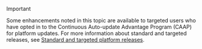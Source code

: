 > [!IMPORTANT]
> Some enhancements noted in this topic are available to targeted users who have opted in to the Continuous Auto-update Advantage Program (CAAP) for platform updates. For more information about standard and targeted releases, see [Standard and targeted platform releases](../fin-and-ops/get-started/public-preview-releases.md).
